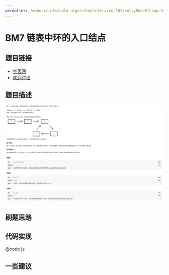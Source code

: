 ```yaml
---
permalink: /manuscripts/solo-algorithm/interview-101/entryNodeOfLoop.html
---
```

# BM7 链表中环的入口结点

## 题目链接

- [牛客网](https://www.nowcoder.com/share/jump/8484115461694593953358)
- [欢迎讨论]()

## 题目描述

![反转链表.png](../images/entryNodeOfLoop.png)

## 刷题思路

## 代码实现

@[code js](@code/algorithm/interview-101/entryNodeOfLoop.js)

## 一些建议
